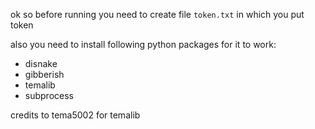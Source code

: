ok so before running you need to create file `token.txt` in which you put token

also you need to install following python packages for it to work:
* disnake
* gibberish
* temalib
* subprocess

credits to tema5002 for temalib